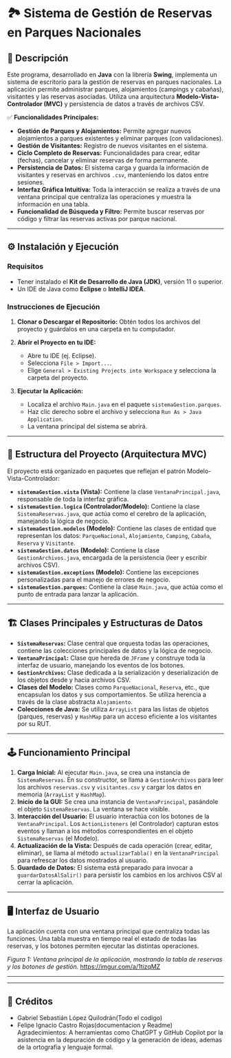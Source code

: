 # 🏞️ Sistema de Gestión de Reservas en Parques Nacionales

## 📝 Descripción

Este programa, desarrollado en **Java** con la librería **Swing**, implementa un sistema de escritorio para la gestión de reservas en parques nacionales. La aplicación permite administrar parques, alojamientos (campings y cabañas), visitantes y las reservas asociadas. Utiliza una arquitectura **Modelo-Vista-Controlador (MVC)** y persistencia de datos a través de archivos CSV.

✅ **Funcionalidades Principales:**
* **Gestión de Parques y Alojamientos:** Permite agregar nuevos alojamientos a parques existentes y eliminar parques (con validaciones).
* **Gestión de Visitantes:** Registro de nuevos visitantes en el sistema.
* **Ciclo Completo de Reservas:** Funcionalidades para crear, editar (fechas), cancelar y eliminar reservas de forma permanente.
* **Persistencia de Datos:** El sistema carga y guarda la información de visitantes y reservas en archivos `.csv`, manteniendo los datos entre sesiones.
* **Interfaz Gráfica Intuitiva:** Toda la interacción se realiza a través de una ventana principal que centraliza las operaciones y muestra la información en una tabla.
* **Funcionalidad de Búsqueda y Filtro:** Permite buscar reservas por código y filtrar las reservas activas por parque nacional.

---

## ⚙️ Instalación y Ejecución

### Requisitos

* Tener instalado el **Kit de Desarrollo de Java (JDK)**, versión 11 o superior.
* Un IDE de Java como **Eclipse** o **IntelliJ IDEA**.

### Instrucciones de Ejecución

1.  **Clonar o Descargar el Repositorio:**
    Obtén todos los archivos del proyecto y guárdalos en una carpeta en tu computador.

2.  **Abrir el Proyecto en tu IDE:**
    * Abre tu IDE (ej. Eclipse).
    * Selecciona `File > Import...`.
    * Elige `General > Existing Projects into Workspace` y selecciona la carpeta del proyecto.

3.  **Ejecutar la Aplicación:**
    * Localiza el archivo `Main.java` en el paquete `sistemaGestion.parques`.
    * Haz clic derecho sobre el archivo y selecciona `Run As > Java Application`.
    * La ventana principal del sistema se abrirá.

---

## 📁 Estructura del Proyecto (Arquitectura MVC)

El proyecto está organizado en paquetes que reflejan el patrón Modelo-Vista-Controlador:

* **`sistemaGestion.vista` (Vista):** Contiene la clase `VentanaPrincipal.java`, responsable de toda la interfaz gráfica.
* **`sistemaGestion.logica` (Controlador/Modelo):** Contiene la clase `SistemaReservas.java`, que actúa como el cerebro de la aplicación, manejando la lógica de negocio.
* **`sistemaGestion.modelos` (Modelo):** Contiene las clases de entidad que representan los datos: `ParqueNacional`, `Alojamiento`, `Camping`, `Cabaña`, `Reserva` y `Visitante`.
* **`sistemaGestion.datos` (Modelo):** Contiene la clase `GestionArchivos.java`, encargada de la persistencia (leer y escribir archivos CSV).
* **`sistemaGestion.exceptions` (Modelo):** Contiene las excepciones personalizadas para el manejo de errores de negocio.
* **`sistemaGestion.parques`:** Contiene la clase `Main.java`, que actúa como el punto de entrada para lanzar la aplicación.

---

## 🏗️ Clases Principales y Estructuras de Datos

* **`SistemaReservas`:** Clase central que orquesta todas las operaciones, contiene las colecciones principales de datos y la lógica de negocio.
* **`VentanaPrincipal`:** Clase que hereda de `JFrame` y construye toda la interfaz de usuario, manejando los eventos de los botones.
* **`GestionArchivos`:** Clase dedicada a la serialización y deserialización de los objetos desde y hacia archivos CSV.
* **Clases del Modelo:** Clases como `ParqueNacional`, `Reserva`, etc., que encapsulan los datos y sus comportamientos. Se utiliza herencia a través de la clase abstracta `Alojamiento`.
* **Colecciones de Java:** Se utiliza `ArrayList` para las listas de objetos (parques, reservas) y `HashMap` para un acceso eficiente a los visitantes por su RUT.

---

## 🕹️ Funcionamiento Principal

1.  **Carga Inicial:** Al ejecutar `Main.java`, se crea una instancia de `SistemaReservas`. En su constructor, se llama a `GestionArchivos` para leer los archivos `reservas.csv` y `visitantes.csv` y cargar los datos en memoria (`ArrayList` y `HashMap`).
2.  **Inicio de la GUI:** Se crea una instancia de `VentanaPrincipal`, pasándole el objeto `SistemaReservas`. La ventana se hace visible.
3.  **Interacción del Usuario:** El usuario interactúa con los botones de la `VentanaPrincipal`. Los `ActionListeners` (el Controlador) capturan estos eventos y llaman a los métodos correspondientes en el objeto `SistemaReservas` (el Modelo).
4.  **Actualización de la Vista:** Después de cada operación (crear, editar, eliminar), se llama al método `actualizarTabla()` en la `VentanaPrincipal` para refrescar los datos mostrados al usuario.
5.  **Guardado de Datos:** El sistema está preparado para invocar a `guardarDatosAlSalir()` para persistir los cambios en los archivos CSV al cerrar la aplicación.

---

## 🖥️ Interfaz de Usuario

La aplicación cuenta con una ventana principal que centraliza todas las funciones. Una tabla muestra en tiempo real el estado de todas las reservas, y los botones permiten ejecutar las distintas operaciones.

*Figura 1: Ventana principal de la aplicación, mostrando la tabla de reservas y los botones de gestión.*
https://imgur.com/a/1tizqMZ

** **

---

## 👥 Créditos

* Gabriel Sebastián López Quilodrán(Todo el codigo)
* Felipe Ignacio Castro Rojas(documentacion y Readme)
Agradecimientos: A herramientas como ChatGPT y GitHub Copilot por la asistencia en la depuración de código y la generación de ideas, ademas de la ortografia y lenguaje formal. 